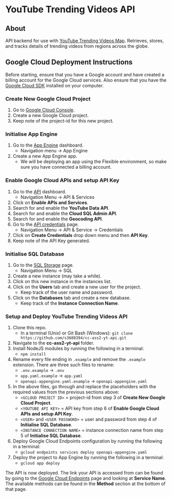 # YouTube Trending Videos API

## About
API backend for use with [YouTube Trending Videos Map](https://github.com/linh803/cc-a2-frontend). Retrieves, stores, and tracks details of trending videos from regions across the globe.

## Google Cloud Deployment Instructions
Before starting, ensure that you have a Google account and have created a billing account for the Google Cloud services. Also ensure that you have the [Google Cloud SDK](https://cloud.google.com/sdk/) installed on your computer.

### Create New Google Cloud Project
1. Go to [Google Cloud Console](https://console.cloud.google.com).
2. Create a new Google Cloud project.
3. Keep note of the project-id for this new project.

### Initialise App Engine
1. Go to the [App Engine](https://console.cloud.google.com/appengine) dashboard.
     - Navigation menu -> App Engine
2. Create a new App Engine app.
     - We will be deploying an app using the Flexible environment, so make sure you have connected a billing account.
     
### Enable Google Cloud APIs and setup API Key
1. Go to the [API](https://console.cloud.google.com/apis) dashboard.
     - Navigation Menu -> API & Services
2. Click on **Enable APIs and Services**.
3. Search for and enable the **YouTube Data API**.
4. Search for and enable the **Cloud SQL Admin API**.
5. Search for and enable the **Geocoding API**.
6. Go to the [API credentials](https://console.cloud.google.com/apis/credentials) page.
     - Navigation Menu -> API & Service -> Credentials
7. Click on **Create Credentials** drop down menu and then **API Key**.
8. Keep note of the API Key generated.

### Initialise SQL Database
1. Go to the [SQL Storage](https://console.cloud.google.com/sql) page.
    - Navigation Menu -> SQL
2. Create a new instance (may take a while).
3. Click on this new instance in the instances list.
4. Click on the **Users** tab and create a new user for the project.
    - Keep track of the user name and password.
5. Click on the **Databases** tab and create a new database.
    - Keep track of the **Instance Connection Name**.
    
### Setup and Deploy YouTube Trending Videos API
1. Clone this repo.
    - In a terminal (Unix) or Git Bash (Windows): `git clone https://github.com/s3688394/cc-ass2-yt-api.git`
2. Navigate to the **cc-ass2-yt-api** folder.
3. Install NodeJS modules by running the following in a terminal:
    - `npm install`
4. Rename every file ending in `.example` and remove the `.example` extension. There are three such files to rename:
    - `.env.example` -> `.env`
    - `app.yaml.example` -> `app.yaml`
    - `openapi-appengine.yaml.example` -> `openapi-appengine.yaml`
5. In the above files, go through and replace the placeholders with the required values from the previous sections above:
    - `<GCLOUD PROJECT ID>` = project-id from step 3 of **Create New Google Cloud Project**.
    - `<YOUTUBE API KEY>` = API key from step 6 of **Enable Google Cloud APIs and setup API Key**.
    - `<USER>` and `<USER PASSWORD>` = user and password from step 4 of **Initialise SQL Database**.
    - `<INSTANCE CONNECTION NAME>` = instance connection name from step 5 of **Initialise SQL Database**.
6. Deploy Google Cloud Endpoints configuration by running the following in a terminal:
    - `gcloud endpoints services deploy openapi-appengine.yaml`
7. Deploy the project to App Engine by running the following in a terminal:
    - `gcloud app deploy`

The API is now deployed. The link your API is accessed from can be found by going to the [Google Cloud Endpoints](https://console.cloud.google.com/endpoints) page and looking at **Service Name**. The available methods can be found in the **Method** section at the bottom of that page.